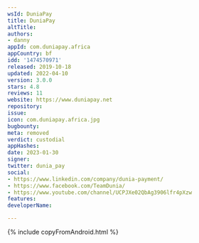```yaml
---
wsId: DuniaPay
title: DuniaPay
altTitle: 
authors:
- danny
appId: com.duniapay.africa
appCountry: bf
idd: '1474570971'
released: 2019-10-18
updated: 2022-04-10
version: 3.0.0
stars: 4.8
reviews: 11
website: https://www.duniapay.net
repository: 
issue: 
icon: com.duniapay.africa.jpg
bugbounty: 
meta: removed
verdict: custodial
appHashes: 
date: 2023-01-30
signer: 
twitter: dunia_pay
social:
- https://www.linkedin.com/company/dunia-payment/
- https://www.facebook.com/TeamDunia/
- https://www.youtube.com/channel/UCPJXe02QbAg3906lfr4pXzw
features: 
developerName: 

---
```


{% include copyFromAndroid.html %}
